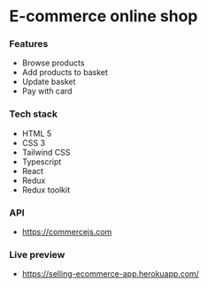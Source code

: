 # E-commerce online shop

### Features
- Browse products
- Add products to basket
- Update basket
- Pay with card

### Tech stack
- HTML 5
- CSS 3
- Tailwind CSS
- Typescript
- React
- Redux
- Redux toolkit

### API
- https://commercejs.com

### Live preview
- https://selling-ecommerce-app.herokuapp.com/
